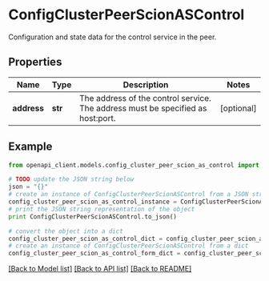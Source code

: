 # ConfigClusterPeerScionASControl

Configuration and state data for the control service in the peer.

## Properties

Name | Type | Description | Notes
------------ | ------------- | ------------- | -------------
**address** | **str** | The address of the control service. The address must be specified as host:port. | [optional] 

## Example

```python
from openapi_client.models.config_cluster_peer_scion_as_control import ConfigClusterPeerScionASControl

# TODO update the JSON string below
json = "{}"
# create an instance of ConfigClusterPeerScionASControl from a JSON string
config_cluster_peer_scion_as_control_instance = ConfigClusterPeerScionASControl.from_json(json)
# print the JSON string representation of the object
print ConfigClusterPeerScionASControl.to_json()

# convert the object into a dict
config_cluster_peer_scion_as_control_dict = config_cluster_peer_scion_as_control_instance.to_dict()
# create an instance of ConfigClusterPeerScionASControl from a dict
config_cluster_peer_scion_as_control_form_dict = config_cluster_peer_scion_as_control.from_dict(config_cluster_peer_scion_as_control_dict)
```
[[Back to Model list]](../README.md#documentation-for-models) [[Back to API list]](../README.md#documentation-for-api-endpoints) [[Back to README]](../README.md)


